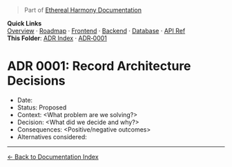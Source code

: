 > Part of [Ethereal Harmony Documentation](../README.md)

**Quick Links**  
[Overview](../MASTER_OVERVIEW.md) · [Roadmap](../ROADMAP.md) · [Frontend](../FRONTEND.md) · [Backend](../BACKEND.md) · [Database](../DATABASE.md) · [API Ref](../API_REFERENCE.md)  
**This Folder**: [ADR Index](../ADR) · [ADR‑0001](./0001-record-architecture-decision.md)

# ADR 0001: Record Architecture Decisions

- Date: <YYYY-MM-DD>
- Status: Proposed
- Context: <What problem are we solving?>
- Decision: <What did we decide and why?>
- Consequences: <Positive/negative outcomes>
- Alternatives considered: <List>


---

[← Back to Documentation Index](../README.md)
